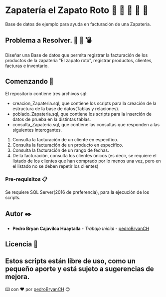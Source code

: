 # Zapatería el Zapato Roto 👞 👟 👠 👡 👢

Base de datos de ejemplo para ayuda en facturación de una Zapatería.

## Problema a Resolver. 🔨 🔧 💣

Diseñar una Base de datos que permita registrar la facturación de los productos de la zapatería "El zapato roto", registrar productos, clientes, facturas e inventario.

## Comenzando 🚀

El repositorio contiene tres archivos sql:

* creacion_Zapateria.sql, que contiene los scripts para la creación de la estructura de la base de datos(Tablas y relaciones).
* poblado_Zapateria.sql, que contiene los scripts para la inserción de datos de prueba en la distintas tablas.
* consulta_Zapateria.sql, que contiene las consultas que responden a las siguientes interogantes.

1. Consulta la facturación de un cliente en específico.
2. Consulta la facturación de un producto en específico.
3. Consulta la facturación de un rango de fechas.
4. De la facturación, consulta los clientes únicos (es decir, se requiere el listado de los clientes que han comprado por lo menos una vez, pero en el listado no se deben repetir los clientes)

### Pre-requisitos 📋

Se requiere SQL Server(2016 de preferencia), para la ejecución de los scripts.

## Autor ✒️

* **Pedro Bryan Cajavilca Huaytalla** - *Trabajo Inicial* - [pedroBryanCH](https://github.com/pedroBryanCH)

## Licencia 📄

Estos scripts están libre de uso, como un pequeño aporte y está sujeto a sugerencias de mejora.
---
⌨️ con ❤️ por [pedroBryanCH](https://github.com/pedroBryanCH) 😊